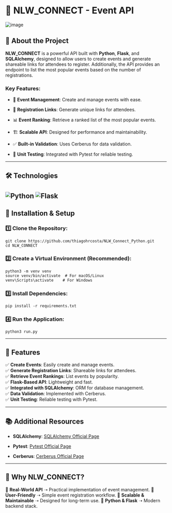 
# 🚀 NLW_CONNECT - Event API
![image](https://github.com/user-attachments/assets/32f59701-0fa4-424c-a989-e3c52ef87804)

## 📖 About the Project

**NLW_CONNECT** is a powerful API built with **Python**, **Flask**, and **SQLAlchemy**, designed to allow users to create events and generate shareable links for attendees to register. Additionally, the API provides an endpoint to list the most popular events based on the number of registrations.

### Key Features:

-   📅 **Event Management**: Create and manage events with ease. </br>

-   🔗 **Registration Links**: Generate unique links for attendees. </br>

-   📊 **Event Ranking**: Retrieve a ranked list of the most popular events. </br>

-   🏗 **Scalable API**: Designed for performance and maintainability. </br>

-   ✅ **Built-in Validation**: Uses Cerberus for data validation. </br>

-   🧪 **Unit Testing**: Integrated with Pytest for reliable testing. </br>


----------

## 🛠 Technologies
![Python](https://img.shields.io/badge/python-3670A0?style=for-the-badge&logo=python&logoColor=ffdd54) ![Flask](https://img.shields.io/badge/flask-%23000.svg?style=for-the-badge&logo=flask&logoColor=white)
----------

## 🔧 Installation & Setup

### 1️⃣ Clone the Repository:

```
git clone https://github.com/thiagohrcosta/NLW_Connect_Python.git
cd NLW_CONNECT
```

### 2️⃣ Create a Virtual Environment (Recommended):

```
python3 -m venv venv
source venv/bin/activate  # For macOS/Linux
venv\Scripts\activate    # For Windows
```


### 3️⃣ Install Dependencies:

```
pip install -r requirements.txt
```

### 4️⃣ Run the Application:

```
python3 run.py
```

----------

## 📌 Features

✅ **Create Events**: Easily create and manage events. </br> ✅ **Generate Registration Links**: Shareable links for attendees.  </br>✅ **Retrieve Event Rankings**: List events by popularity. </br> ✅ **Flask-Based API**: Lightweight and fast. </br> ✅ **Integrated with SQLAlchemy**: ORM for database management.  </br>✅ **Data Validation**: Implemented with Cerberus. </br> ✅ **Unit Testing**: Reliable testing with Pytest.

----------

## 📚 Additional Resources

-   **SQLAlchemy**: [SQLAlchemy Official Page](https://pypi.org/project/SQLAlchemy/) </br>

-   **Pytest**: [Pytest Official Page](https://pypi.org/project/pytest/)</br>

-   **Cerberus**: [Cerberus Official Page](https://pypi.org/project/Cerberus/0.5/)</br>


----------

## 🎯 Why NLW_CONNECT?

🔹 **Real-World API** ➝ Practical implementation of event management.
🔹 **User-Friendly** ➝ Simple event registration workflow.
🔹 **Scalable & Maintainable** ➝ Designed for long-term use.
🔹 **Python & Flask** ➝ Modern backend stack.